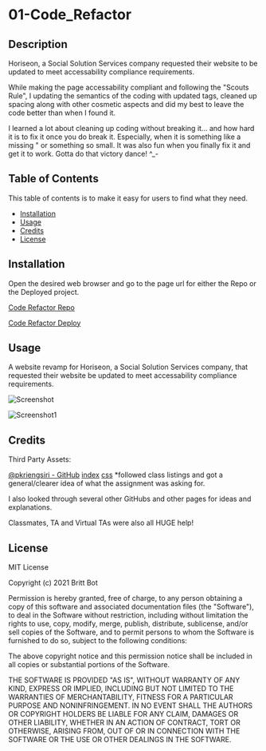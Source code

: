 # 01-Code_Refactor
## Description 

Horiseon, a Social Solution Services company requested their website to be updated to meet accessability compliance requirements. 

While making the page accessability compliant and following the "Scouts Rule", I updating the semantics of the coding with updated tags, cleaned up spacing along with other cosmetic aspects and did my best to leave the code better than when I found it. 

I learned a lot about cleaning up coding without breaking it... and how hard it is to fix it once you do break it. Especially, when it is something like a missing " or something so small. It was also fun when you finally fix it and get it to work. Gotta do that victory dance! ^_-

## Table of Contents 

This table of contents is to make it easy for users to find what they need.

* [Installation](#installation)
* [Usage](#usage)
* [Credits](#credits)
* [License](#license)


## Installation

Open the desired web browser and go to the page url for either the Repo or the Deployed project.

[Code Refactor Repo](https://github.com/britt-bot/01-Code_Refactor)

[Code Refactor Deploy](https://britt-bot.github.io/01-Code_Refactor/)


## Usage 

A website revamp for Horiseon, a Social Solution Services company, that requested their website be updated to meet accessability compliance requirements.

![Screenshot](https://user-images.githubusercontent.com/77466708/114288558-ac9fd700-9a36-11eb-8488-123223c48104.png)

![Screenshot1](https://user-images.githubusercontent.com/77466708/114288557-ac9fd700-9a36-11eb-8379-b5bb023b20da.png)


## Credits

Third Party Assets:

[@pkriengsiri - GitHub](https://github.com/pkriengsiri)
[index](https://github.com/pkriengsiri/horiseon-code-refactor/blob/main/index.html)
[css](https://github.com/pkriengsiri/horiseon-code-refactor/blob/main/assets/css/style.css)
*followed class listings and got a general/clearer idea of what the assignment was asking for.

I also looked through several other GitHubs and other pages for ideas and explanations. 

Classmates, TA and Virtual TAs were also all HUGE help!

## License

MIT License

Copyright (c) 2021 Britt Bot

Permission is hereby granted, free of charge, to any person obtaining a copy
of this software and associated documentation files (the "Software"), to deal
in the Software without restriction, including without limitation the rights
to use, copy, modify, merge, publish, distribute, sublicense, and/or sell
copies of the Software, and to permit persons to whom the Software is
furnished to do so, subject to the following conditions:

The above copyright notice and this permission notice shall be included in all
copies or substantial portions of the Software.

THE SOFTWARE IS PROVIDED "AS IS", WITHOUT WARRANTY OF ANY KIND, EXPRESS OR
IMPLIED, INCLUDING BUT NOT LIMITED TO THE WARRANTIES OF MERCHANTABILITY,
FITNESS FOR A PARTICULAR PURPOSE AND NONINFRINGEMENT. IN NO EVENT SHALL THE
AUTHORS OR COPYRIGHT HOLDERS BE LIABLE FOR ANY CLAIM, DAMAGES OR OTHER
LIABILITY, WHETHER IN AN ACTION OF CONTRACT, TORT OR OTHERWISE, ARISING FROM,
OUT OF OR IN CONNECTION WITH THE SOFTWARE OR THE USE OR OTHER DEALINGS IN THE
SOFTWARE.
